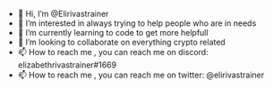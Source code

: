 - 👋 Hi, I’m @Elirivastrainer
- 👀 I’m interested in always trying to help people who are in needs
- 🌱 I’m currently learning to code to get more helpfull
- 💞️ I’m looking to collaborate on everything crypto related
- 📫 How to reach me , you can reach me on discord: elizabethrivastrainer#1669
- 📫 How to reach me , you can reach me on twitter: @elirivastrainer

<!---
Elirivastrainer/Elirivastrainer is a ✨ special ✨ repository because its `README.md` (this file) appears on your GitHub profile.
You can click the Preview link to take a look at your changes.
--->
